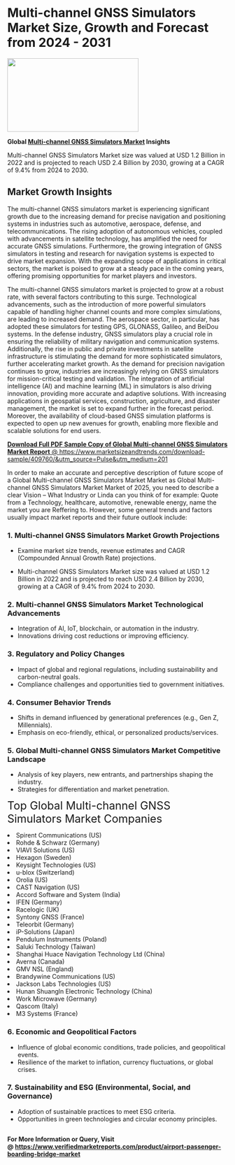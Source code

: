 <H1>Multi-channel GNSS Simulators Market Size, Growth and Forecast from 2024 - 2031</H1><img class="aligncenter size-medium wp-image-584254" src="https://thirdeyenews.in/wp-content/uploads/2024/09/Global-Market-Research-300x168.jpeg" alt="" width="300" height="168" /><p><strong>Global&nbsp;<a href="https://www.marketsizeandtrends.com/download-sample/409760/&amp;utm_source=Pulse&amp;utm_medium=201">Multi-channel GNSS Simulators Market</a> Insights</strong></p><p>Multi-channel GNSS Simulators Market size was valued at USD 1.2 Billion in 2022 and is projected to reach USD 2.4 Billion by 2030, growing at a CAGR of 9.4% from 2024 to 2030.</p><p><h2>Market Growth Insights</h2> <p>The multi-channel GNSS simulators market is experiencing significant growth due to the increasing demand for precise navigation and positioning systems in industries such as automotive, aerospace, defense, and telecommunications. The rising adoption of autonomous vehicles, coupled with advancements in satellite technology, has amplified the need for accurate GNSS simulations. Furthermore, the growing integration of GNSS simulators in testing and research for navigation systems is expected to drive market expansion. With the expanding scope of applications in critical sectors, the market is poised to grow at a steady pace in the coming years, offering promising opportunities for market players and investors.</p> <p><a href="#"></a></p> <p>The multi-channel GNSS simulators market is projected to grow at a robust rate, with several factors contributing to this surge. Technological advancements, such as the introduction of more powerful simulators capable of handling higher channel counts and more complex simulations, are leading to increased demand. The aerospace sector, in particular, has adopted these simulators for testing GPS, GLONASS, Galileo, and BeiDou systems. In the defense industry, GNSS simulators play a crucial role in ensuring the reliability of military navigation and communication systems. Additionally, the rise in public and private investments in satellite infrastructure is stimulating the demand for more sophisticated simulators, further accelerating market growth. As the demand for precision navigation continues to grow, industries are increasingly relying on GNSS simulators for mission-critical testing and validation. The integration of artificial intelligence (AI) and machine learning (ML) in simulators is also driving innovation, providing more accurate and adaptive solutions. With increasing applications in geospatial services, construction, agriculture, and disaster management, the market is set to expand further in the forecast period. Moreover, the availability of cloud-based GNSS simulation platforms is expected to open up new avenues for growth, enabling more flexible and scalable solutions for end users. <p><a href="#"></p><p><span class=""><strong>Download Full PDF Sample Copy of Global Multi-channel GNSS Simulators Market Report</strong> @ <a href="https://www.marketsizeandtrends.com/download-sample/409760/&amp;utm_source=Pulse&amp;utm_medium=201" target="_blank">https://www.marketsizeandtrends.com/download-sample/409760/&amp;utm_source=Pulse&amp;utm_medium=201</a></span></p><p>In order to make an accurate and perceptive description of future scope of a Global&nbsp;Multi-channel GNSS Simulators Market Market as Global&nbsp;Multi-channel GNSS Simulators Market Market of 2025, you need to describe a clear Vision &ndash; What Industry or Linda can you think of for example: Quote from a Technology, healthcare, automotive, renewable energy, name the market you are Reffering to. However, some general trends and factors usually impact market reports and their future outlook include:</p><h3>1.&nbsp;<strong>Multi-channel GNSS Simulators Market Growth Projections</strong></h3><ul><li>Examine market size trends, revenue estimates and CAGR (Compounded Annual Growth Rate) projections.</li><li><p>Multi-channel GNSS Simulators Market size was valued at USD 1.2 Billion in 2022 and is projected to reach USD 2.4 Billion by 2030, growing at a CAGR of 9.4% from 2024 to 2030.</p></li></ul><h3>2.&nbsp;<strong>Multi-channel GNSS Simulators Market Technological Advancements</strong></h3><ul><li>Integration of AI, IoT, blockchain, or automation in the industry.</li><li>Innovations driving cost reductions or improving efficiency.</li></ul><h3>3.&nbsp;<strong>Regulatory and Policy Changes</strong></h3><ul><li>Impact of global and regional regulations, including sustainability and carbon-neutral goals.</li><li>Compliance challenges and opportunities tied to government initiatives.</li></ul><h3>4.&nbsp;<strong>Consumer Behavior Trends</strong></h3><ul><li>Shifts in demand influenced by generational preferences (e.g., Gen Z, Millennials).</li><li>Emphasis on eco-friendly, ethical, or personalized products/services.</li></ul><h3>5.&nbsp;<strong>Global Multi-channel GNSS Simulators Market Competitive Landscape</strong></h3><ul><li>Analysis of key players, new entrants, and partnerships shaping the industry.</li><li>Strategies for differentiation and market penetration.</li></ul><p data-pm-slice="1 1 []"><span style="color: inherit; font-family: inherit; font-size: 25px;">Top Global Multi-channel GNSS Simulators Market Companies</span></p><div class="" data-test-id=""><p><li>Spirent Communications (US)</li><li> Rohde & Schwarz (Germany)</li><li> VIAVI Solutions (US)</li><li> Hexagon (Sweden)</li><li> Keysight Technologies (US)</li><li> u-blox (Switzerland)</li><li> Orolia (US)</li><li> CAST Navigation (US)</li><li> Accord Software and System (India)</li><li> IFEN (Germany)</li><li> Racelogic (UK)</li><li> Syntony GNSS (France)</li><li> Teleorbit (Germany)</li><li> iP-Solutions (Japan)</li><li> Pendulum Instruments (Poland)</li><li> Saluki Technology (Taiwan)</li><li> Shanghai Huace Navigation Technology Ltd (China)</li><li> Averna (Canada)</li><li> GMV NSL (England)</li><li> Brandywine Communications (US)</li><li> Jackson Labs Technologies (US)</li><li> Hunan Shuangln Electronic Technology (China)</li><li> Work Microwave (Germany)</li><li> Qascom (Italy)</li><li> M3 Systems (France)</li></p></div><h3>6.&nbsp;<strong>Economic and Geopolitical Factors</strong></h3><ul><li>Influence of global economic conditions, trade policies, and geopolitical events.</li><li>Resilience of the market to inflation, currency fluctuations, or global crises.</li></ul><h3>7.&nbsp;<strong>Sustainability and ESG (Environmental, Social, and Governance)</strong></h3><ul><li>Adoption of sustainable practices to meet ESG criteria.</li><li>Opportunities in green technologies and circular economy principles.</li></ul><h2><strong style="font-size: 14px;">For More Information or Query, Visit @&nbsp;</strong><a style="background-color: #ffffff; font-size: 14px;" href="https://www.marketsizeandtrends.com/report/multi-channel-gnss-simulators-market/" target="_blank">https://www.verifiedmarketreports.com/product/airport-passenger-boarding-bridge-market</a></h2>